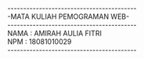 -----------------------------------------<br/>
-MATA KULIAH PEMOGRAMAN WEB-            <br/>
-----------------------------------------<br/>
NAMA  : AMIRAH AULIA FITRI              <br/>
NPM   : 18081010029                     <br/>
-----------------------------------------<br/>
